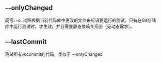## --onlyChanged
简写: -o. 
试图根据当前代码库中更改的文件来标识要运行的测试。只有在Git存储库中运行测试时，才生效，并且需要静态依赖关系图（无动态需求）。

## --lastCommit
测试所有未commit的代码，类似于 --onlyChanged